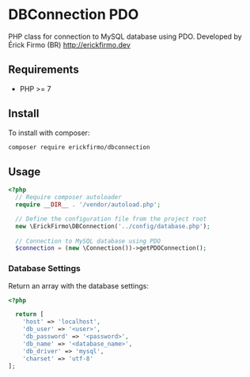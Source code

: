 # DBConnection PDO

PHP class for connection to MySQL database using PDO. Developed by Érick Firmo (BR) http://erickfirmo.dev


## Requirements
- PHP >= 7


## Install
To install with composer:


```sh
composer require erickfirmo/dbconnection
```


## Usage
```php
<?php
  // Require composer autoloader
  require __DIR__ . '/vendor/autoload.php';

  // Define the configuration file from the project root
  new \ErickFirmo\DBConnection('../config/database.php');
  
  // Connection to MySQL database using PDO
  $connection = (new \Connection())->getPDOConnection();

```

### Database Settings
Return an array with the database settings:
```php
<?php

  return [
    'host' => 'localhost',
    'db_user' => '<user>',
    'db_password' => '<password>',
    'db_name' => '<database_name>',
    'db_driver' => 'mysql',
    'charset' => 'utf-8'
];

```
